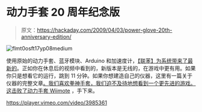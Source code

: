 # 动力手套 20 周年纪念版

> 原文：<https://hackaday.com/2009/04/03/power-glove-20th-anniversary-edition/>

![flmt0osft17yp08medium](img/0d8590fe23e17934d064cd718fe2a0bd.png "flmt0osft17yp08medium")

使用原始的动力手套、蓝牙模块、Arduino 和加速度计，[【联苯】为系统带来了最新的](http://biphenyl.org/blog/2009/04/03/the-power-glove-20th-anniversary-edition/)。正如你在休息后的视频中看到的，新版本是无线的，在游戏中更有用。如果你只是想看它的运行，跳到 11 分钟。如果你想建造自己的仪器，这里有一篇关于仪器的完整文章[。我们喜欢拳神手套，我们迫不及待地想看到一个更先进的游戏。这击败了](http://www.instructables.com/id/Power-Glove-20th-Anniversary-Edition/)[动力手套 Wiimote](http://hackaday.com/2007/06/09/powerglove-wiimote/) ，手下来。

<https://player.vimeo.com/video/3985361>

</div> </body> </html>